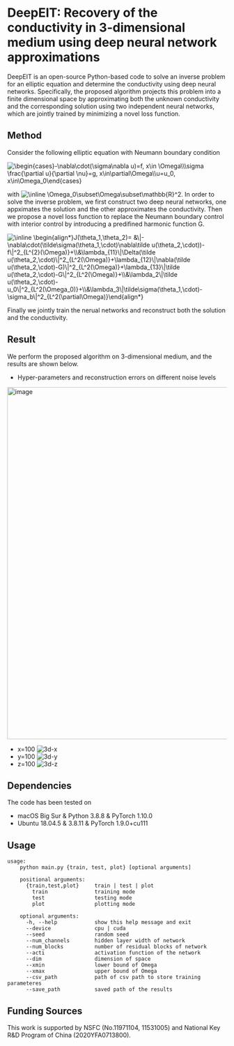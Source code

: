 # DeepEIT: Recovery of the conductivity in 3-dimensional medium using deep neural network approximations
DeepEIT is an open-source Python-based code to solve an inverse problem for an elliptic equation and determine the conductivity using deep neural networks. Specifically, the proposed algorithm projects this problem into a finite dimensional space by approximating both the unknown conductivity and the corresponding solution using two independent neural networks, which are jointly trained by minimizing a novel loss function. 

## Method
Consider the following elliptic equation with Neumann boundary condition

<img src="https://latex.codecogs.com/svg.image?\begin{cases}-\nabla\cdot(\sigma\nabla&space;u)=f,&space;x\in&space;\Omega\\\sigma&space;\frac{\partial&space;u}{\partial&space;\nu}=g,&space;x\in\partial\Omega\\u=u_0,&space;x\in\Omega_0\end{cases}" title="\begin{cases}-\nabla\cdot(\sigma\nabla u)=f, x\in \Omega\\\sigma \frac{\partial u}{\partial \nu}=g, x\in\partial\Omega\\u=u_0, x\in\Omega_0\end{cases}" /> 

with <img src="https://latex.codecogs.com/svg.image?\inline&space;\Omega_0\subset\Omega\subset\mathbb{R}^2" title="\inline \Omega_0\subset\Omega\subset\mathbb{R}^2" />. In order to solve the inverse problem, we first construct two deep neural networks, one appximates the solution and the other approximates the conductivity. Then we propose a novel loss function to replace the Neumann boundary control with interior control by introducing a predifined harmonic function G.

<img src="https://latex.codecogs.com/svg.image?\inline&space;\begin{align*}J(\theta_1,\theta_2)=&space;&\|-\nabla\cdot(\tilde\sigma(\theta_1,\cdot)\nabla\tilde&space;u(\theta_2,\cdot))-f\|^2_{L^{2}(\Omega)}&plus;\\&\lambda_{11}\|\Delta(\tilde&space;u(\theta_2,\cdot)\|^2_{L^2(\Omega)}&plus;\lambda_{12}\|\nabla(\tilde&space;u(\theta_2,\cdot)-G)\|^2_{L^2(\Omega)}&plus;\lambda_{13}\|\tilde&space;u(\theta_2,\cdot)-G\|^2_{L^2(\Omega)}&plus;\\&\lambda_2\|\tilde&space;u(\theta_2,\cdot)-u_0\|^2_{L^2(\Omega_0)}&plus;\\&\lambda_3\|\tilde\sigma(\theta_1,\cdot)-\sigma_b\|^2_{L^2(\partial\Omega)}\end{align*}" title="\inline \begin{align*}J(\theta_1,\theta_2)= &\|-\nabla\cdot(\tilde\sigma(\theta_1,\cdot)\nabla\tilde u(\theta_2,\cdot))-f\|^2_{L^{2}(\Omega)}+\\&\lambda_{11}\|\Delta(\tilde u(\theta_2,\cdot)\|^2_{L^2(\Omega)}+\lambda_{12}\|\nabla(\tilde u(\theta_2,\cdot)-G)\|^2_{L^2(\Omega)}+\lambda_{13}\|\tilde u(\theta_2,\cdot)-G\|^2_{L^2(\Omega)}+\\&\lambda_2\|\tilde u(\theta_2,\cdot)-u_0\|^2_{L^2(\Omega_0)}+\\&\lambda_3\|\tilde\sigma(\theta_1,\cdot)-\sigma_b\|^2_{L^2(\partial\Omega)}\end{align*}" />

Finally we jointly train the nerual networks and reconstruct both the solution and the conductivity.

## Result
We perform the proposed algorithm on 3-dimensional medium, and the results are shown below.
- Hyper-parameters and reconstruction errors on different noise levels

<img width="808" alt="image" src="https://user-images.githubusercontent.com/7763153/156134531-7fa8fc74-3ae2-4a34-842d-544e8b3fa0f0.png">

- x=100
![3d-x](https://user-images.githubusercontent.com/7763153/156133608-6736dd5e-9d42-4ba5-bfd2-52ced395c4c8.png)
- y=100
![3d-y](https://user-images.githubusercontent.com/7763153/156133648-5d356fc2-14df-4f43-9ea6-37ddd31e9b30.png)
- z=100
![3d-z](https://user-images.githubusercontent.com/7763153/156133657-6813d151-a223-4e2a-9127-85150da4d849.png)

## Dependencies
The code has been tested on 
- macOS Big Sur & Python 3.8.8 & PyTorch 1.10.0
- Ubuntu 18.04.5 & 3.8.11 & PyTorch 1.9.0+cu111

## Usage
```
usage:
    python main.py {train, test, plot} [optional arguments]

    positional arguments:
      {train,test,plot}     train | test | plot
        train               training mode
        test                testing mode
        plot                plotting mode

    optional arguments:
      -h, --help            show this help message and exit
      --device              cpu | cuda
      --seed                random seed
      --num_channels        hidden layer width of network
      --num_blocks          number of residual blocks of network
      --acti                activation function of the network
      --dim                 dimension of space
      --xmin                lower bound of Omega
      --xmax                upper bound of Omega
      --csv_path            path of csv path to store training parameteres
      --save_path           saved path of the results
```

## Funding Sources
This work is supported by NSFC (No.11971104, 11531005) and National Key R&D Program of China (2020YFA0713800).

